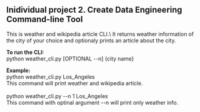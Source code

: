 ## Inidividual project 2. Create Data Engineering Command-line Tool
This is weather and wikipedia article CLI.\ 
It returns weather information of the city of your choice and optionaly prints an article about the city.

**To run the CLI:**\
python weather_cli.py \[OPTIONAL --n] {city name}

**Example:**\
python weather_cli.py Los_Angeles\
This command will print weather and wikipedia article. \
\
python weather_cli.py --n 1 Los_Angeles\
This command with optinal argument --n will print only weather info.
